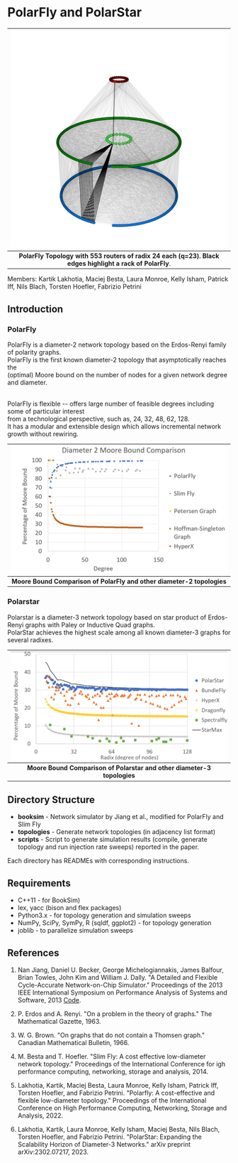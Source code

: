 # PolarFly and PolarStar 
|![PolarFly Topology with 553 routers of radix 24 each (q=23).](polarfly.png)|
|:--:|
|**PolarFly Topology with 553 routers of radix 24 each (q=23). Black edges highlight a rack of PolarFly**.|


Members: Kartik Lakhotia, Maciej Besta, Laura Monroe, Kelly Isham, Patrick Iff, Nils Blach, Torsten Hoefler, Fabrizio Petrini

## Introduction

### PolarFly
PolarFly is a diameter-2 network topology based on the 
Erdos-Renyi family of polarity
graphs. <br />
PolarFly is the first known diameter-2
topology that asymptotically reaches the <br />
(optimal) Moore bound on the
number of nodes for a given network degree and diameter.<br /><br />


PolarFly is flexible -- offers large number of feasible degrees
including some of particular interest <br /> 
from a technological perspective, such as, 24, 32, 48, 62, 128. <br />
It has a modular and extensible design which allows incremental
network growth without rewiring.


|![Moore bound comparison of different diameter-2 topologies](moore_bound_comparison.JPG)|
|:--:|
|**Moore Bound Comparison of PolarFly and other diameter-2 topologies**|


### Polarstar
Polarstar is a diameter-3 network topology based on star product of Erdos-Renyi graphs with
Paley or Inductive Quad graphs. <br />
PolarStar achieves the highest scale among all known diameter-3 graphs for several radixes.


|![Moore bound comparison of different diameter-3 topologies](polarstar_moore_bound.png)|
|:--:|
|**Moore Bound Comparison of Polarstar and other diameter-3 topologies**|


## Directory Structure
- **booksim** - Network simulator by Jiang et al., modified for PolarFly and Slim Fly
- **topologies** - Generate network topologies (in adjacency list format)
- **scripts** - Script to generate simulation results (compile, generate topology and run injection rate sweeps) reported in the paper.

Each directory has READMEs with corresponding instructions.


## Requirements
- C++11 - for BookSim)
- lex, yacc (bison and flex packages)
- Python3.x - for topology generation and simulation sweeps
- NumPy, SciPy, SymPy, R (sqldf, ggplot2) - for topology generation
- joblib - to parallelize simulation sweeps


## References 

1. Nan Jiang, Daniel U. Becker, George Michelogiannakis, James Balfour, Brian Towles, John Kim and William J. Dally. "A Detailed and Flexible Cycle-Accurate Network-on-Chip Simulator." Proceedings of the 2013 IEEE International Symposium on Performance Analysis of Systems and Software, 2013 [Code](https://github.com/booksim/booksim2).

2. P. Erdos and A. Renyi. "On a problem in the theory of graphs." The Mathematical Gazette, 1963.

3. W. G. Brown. "On graphs that do not contain a Thomsen graph." Canadian Mathematical Bulletin, 1966.

4. M. Besta and T. Hoefler. "Slim Fly: A cost effective low-diameter network topology." Proceedings of the International Conference for igh performance computing, networking, storage and analysis, 2014.

5. Lakhotia, Kartik, Maciej Besta, Laura Monroe, Kelly Isham, Patrick Iff, Torsten Hoefler, and Fabrizio Petrini. "Polarfly: A cost-effective and flexible low-diameter topology." Proceedings of the International Conference on High Performance Computing, Networking, Storage and Analysis, 2022.

6. Lakhotia, Kartik, Laura Monroe, Kelly Isham, Maciej Besta, Nils Blach, Torsten Hoefler, and Fabrizio Petrini. "PolarStar: Expanding the Scalability Horizon of Diameter-3 Networks." arXiv preprint arXiv:2302.07217, 2023.

